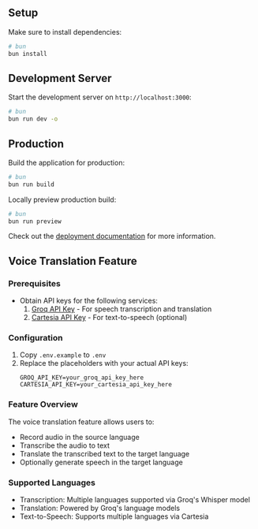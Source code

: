 ## Setup

Make sure to install dependencies:

```bash
# bun
bun install
```

## Development Server

Start the development server on `http://localhost:3000`:

```bash
# bun
bun run dev -o
```

## Production

Build the application for production:

```bash
# bun
bun run build
```

Locally preview production build:

```bash
# bun
bun run preview
```

Check out the [deployment documentation](https://nuxt.com/docs/getting-started/deployment) for more information.

## Voice Translation Feature

### Prerequisites
- Obtain API keys for the following services:
  1. [Groq API Key](https://console.groq.com/keys) - For speech transcription and translation
  2. [Cartesia API Key](https://www.cartesia.ai/) - For text-to-speech (optional)

### Configuration
1. Copy `.env.example` to `.env`
2. Replace the placeholders with your actual API keys:
   ```
   GROQ_API_KEY=your_groq_api_key_here
   CARTESIA_API_KEY=your_cartesia_api_key_here
   ```

### Feature Overview
The voice translation feature allows users to:
- Record audio in the source language
- Transcribe the audio to text
- Translate the transcribed text to the target language
- Optionally generate speech in the target language

### Supported Languages
- Transcription: Multiple languages supported via Groq's Whisper model
- Translation: Powered by Groq's language models
- Text-to-Speech: Supports multiple languages via Cartesia
